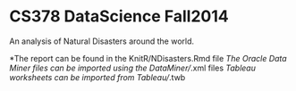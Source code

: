 CS378 DataScience Fall2014
========================
An analysis of Natural Disasters around the world.

*The report can be found in the KnitR/NDisasters.Rmd file
*The Oracle Data Miner files can be imported using the DataMiner/*.xml files
*Tableau worksheets can be imported from Tableau/*.twb

